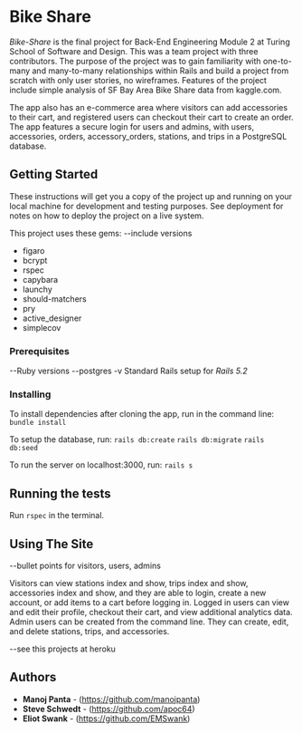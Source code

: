 # Bike Share

*Bike-Share* is the final project for Back-End Engineering Module 2 at Turing School of Software and Design. This was a team project with three contributors. The purpose of the project was to gain familiarity with one-to-many and many-to-many relationships within Rails and build a project from scratch with only user stories, no wireframes.  Features of the project include simple analysis of SF Bay Area Bike Share data from kaggle.com.

The app also has an e-commerce area where visitors can add accessories to their cart, and registered users can checkout their cart to create an order. The app features a secure login for users and admins, with users, accessories, orders, accessory_orders, stations, and trips in a PostgreSQL database.

## Getting Started

These instructions will get you a copy of the project up and running on your local machine for development and testing purposes. See deployment for notes on how to deploy the project on a live system.

This project uses these gems:
--include versions
 * figaro
 * bcrypt
 * rspec
 * capybara
 * launchy
 * should-matchers
 * pry
 * active_designer
 * simplecov

### Prerequisites
--Ruby versions
--postgres -v
Standard Rails setup for *Rails 5.2*

### Installing

To install dependencies after cloning the app, run in the command line:
`bundle install`

To setup the database, run:
`rails db:create`
`rails db:migrate`
`rails db:seed`

To run the server on localhost:3000, run:
`rails s`


## Running the tests

Run `rspec` in the terminal.

## Using The Site

--bullet points for visitors, users, admins

Visitors can view stations index and show, trips index and show, accessories index and show, and they are able to login, create a new account, or add items to a cart before logging in. Logged in users can view and edit their profile, checkout their cart, and view additional analytics data. Admin users can be created from the command line. They can create, edit, and delete stations, trips, and accessories.


--see this projects at heroku

## Authors

* **Manoj Panta** -   (https://github.com/manojpanta)
* **Steve Schwedt** - (https://github.com/apoc64)
* **Eliot Swank** -   (https://github.com/EMSwank)
